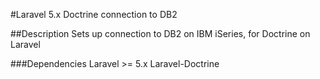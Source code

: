 #Laravel 5.x Doctrine connection to DB2


##Description
Sets up connection to DB2 on IBM iSeries, for Doctrine on Laravel

###Dependencies
Laravel >= 5.x
Laravel-Doctrine 
 
 
